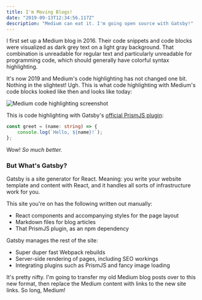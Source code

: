 ```yaml
---
title: I'm Moving Blogs!
date: "2019-09-13T12:34:56.117Z"
description: "Medium can eat it. I'm going open source with Gatsby!"
---
```


I first set up a Medium blog in 2016.
Their code snippets and code blocks were visualized as dark grey text on a light gray background.
That combination is unreadable for regular text and particularly unreadable for programming code, which should generally have colorful syntax highlighting.

It's now 2019 and Medium's code highlighting has not changed one bit.
Nothing in the slightest!
Ugh.
This is what code highlighting with Medium's code blocks looked like then and looks like today:

![Medium code highlighting screenshot](./medium-capture.png)

This is code highlighting with Gatsby's [official PrismJS plugin](https://www.gatsbyjs.org/packages/gatsby-remark-prismjs):

```typescript
const greet = (name: string) => {
    console.log(`Hello, ${name}!`);
};
```

Wow!
_So much better._

### But What's Gatsby?

Gatsby is a site generator for React.
Meaning: you write your website template and content with React, and it handles all sorts of infrastructure work for you.

This site you're on has the following written out manually:

-   React components and accompanying styles for the page layout
-   Markdown files for blog articles
-   That PrismJS plugin, as an npm dependency

Gatsby manages the rest of the site:

-   Super duper fast Webpack rebuilds
-   Server-side rendering of pages, including SEO workings
-   Integrating plugins such as PrismJS and fancy image loading

It's pretty nifty.
I'm going to transfer my old Medium blog posts over to this new format,
then replace the Medium content with links to the new site links.
So long, Medium!
